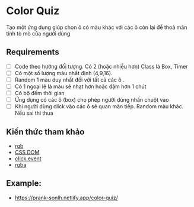 # Color Quiz

Tạo một ứng dụng giúp chọn ô có màu khác với các ô còn lại để thoả mãn tính tò mò của người dùng

## Requirements
- [ ] Code theo hướng đối tượng. Có 2 (hoặc nhiều hơn) Class là Box, Timer    
- [ ] Có một số lượng màu nhất định (4,9,16).    
- [ ] Random 1 màu duy nhất đối với tất cả các ô .   
- [ ] Có 1 ngoại lệ là màu sẽ nhạt hơn hoặc đậm hơn 1 chút 
- [ ] Có bộ đếm thời gian 
- [ ] Ứng dụng có các ô (box) cho phép người dùng nhấn chuột vào 
- [ ] Khi người dùng click vào các ô sẽ quan màn tiếp. Random màu khác. Nếu sai thì thua   

## Kiến thức tham khảo
- [rgb](https://www.w3schools.com/colors/colors_rgb.asp)
- [CSS DOM](https://www.w3schools.com/js/js_htmldom_css.asp)
- [click event](https://www.w3schools.com/js/js_htmldom_eventlistener.asp)
- [rgba](https://www.w3schools.com/cssref/func_rgba.asp)

## Example:
- https://prank-sonlh.netlify.app/color-quiz/